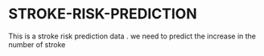 # STROKE-RISK-PREDICTION
This is a stroke risk prediction data . we need to predict the increase in the number of  stroke
